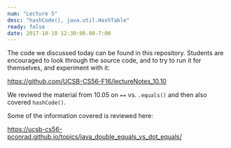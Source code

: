 ```yaml
---
num: "Lecture 5"
desc: "hashCode(), java.util.HashTable"
ready: false
date: 2017-10-10 12:30:00.00-7:00
---
```


The code we discussed today can be found in this repository.  Students are encouraged to look through the source code,
and to try to run it for themselves, and experiment with it:

<https://github.com/UCSB-CS56-F16/lectureNotes_10.10>

We reviwed the material from 10.05 on `==` vs. `.equals()` and then also covered `hashCode()`.


Some of the information covered is reviewed here:

<https://ucsb-cs56-pconrad.github.io/topics/java_double_equals_vs_dot_equals/>



